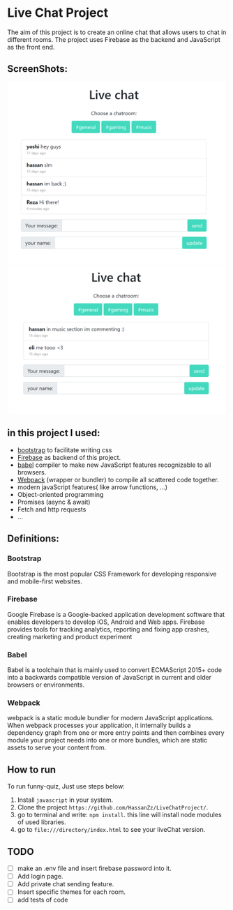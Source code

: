 # Live Chat Project

The aim of this project is to create an online chat that allows users to chat in different rooms.
The project uses Firebase as the backend and JavaScript as the front end.


## ScreenShots:

<p align="center">
<img src="https://github.com/HassanZz/LiveChatProject/blob/master/img/livechat2.PNG" alt="livechat 1" width="500" >
<img src="https://github.com/HassanZz/LiveChatProject/blob/master/img/livechat3.PNG" alt="livechat 1" width="500" style="align:center;" >
</p>

## in this project I used:
* [bootstrap](https://getbootstrap.com/) to facilitate writing css
* [Firebase](https://firebase.google.com/) as backend of this project.
* [babel](https://babeljs.io/) compiler to make new JavaScript features recognizable to all browsers.
* [Webpack](https://webpack.js.org/) (wrapper or bundler) to compile all scattered code together.
* modern javaScript features( like arrow functions, ...)
* Object-oriented programming
* Promises (async & await)
* Fetch and http requests
* ...

## Definitions:

<h3> Bootstrap </h3> <p> Bootstrap is the most popular CSS Framework for developing responsive and mobile-first websites. </p>
<h3> Firebase </h3> <p> Google Firebase is a Google-backed application development software that enables developers to develop iOS, Android and Web apps.
Firebase provides tools for tracking analytics, reporting and fixing app crashes, creating marketing and product experiment </p>
<h3> Babel </h3> <p> Babel is a toolchain that is mainly used to convert ECMAScript 2015+ code into a backwards compatible version of JavaScript in current and older browsers or environments.  </p>
<h3> Webpack </h3> <p> webpack is a static module bundler for modern JavaScript applications. When webpack processes your application, it internally builds a dependency graph from one or more entry 
points and then combines every module your project needs into one or more bundles, which are static assets to serve your content from. </p>

## How to run
To run funny-quiz, Just use steps below:
1. Install `javascript` in your system.
2. Clone the project `https://github.com/HassanZz/LiveChatProject/`.
3. go to terminal and write: `npm install`. this line will install node modules of used libraries.
4. go to `file:///directory/index.html` to see your liveChat version.

## TODO
- [ ] make an .env file and insert firebase password into it.
- [ ] Add login page.
- [ ] Add private chat sending feature.
- [ ] Insert specific themes for each room.
- [ ] add tests of code
